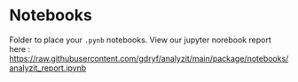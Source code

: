 # Notebooks

Folder to place your `.pynb` notebooks.
View our jupyter norebook report here : https://raw.githubusercontent.com/gdryf/analyzit/main/package/notebooks/analyzit_report.ipynb
